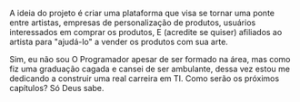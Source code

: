 A ideia do projeto é criar uma plataforma que visa se tornar uma ponte entre artistas, empresas de personalização de produtos, usuários interessados em comprar os produtos, E (acredite se quiser) afiliados ao artista para "ajudá-lo" a vender os produtos com sua arte.

Sim, eu não sou O Programador apesar de ser formado na área, mas como fiz uma graduação cagada e cansei de ser ambulante, dessa vez estou me dedicando a construir uma real carreira em TI. Como serão os próximos capítulos? Só Deus sabe.
